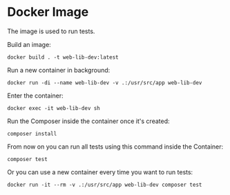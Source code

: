 # Docker Image
The image is used to run tests.

Build an image:
```
docker build . -t web-lib-dev:latest
```

Run a new container in background:
```
docker run -di --name web-lib-dev -v .:/usr/src/app web-lib-dev
```

Enter the container:
```
docker exec -it web-lib-dev sh
```

Run the Composer inside the container once it's created:
```
composer install
```

From now on you can run all tests using this command inside the Container:
```
composer test
```

Or you can use a new container every time you want to run tests:
```
docker run -it --rm -v .:/usr/src/app web-lib-dev composer test
```

